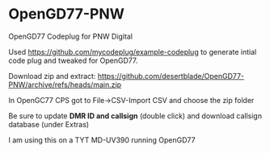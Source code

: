 # OpenGD77-PNW
OpenGD77 Codeplug for PNW Digital

Used https://github.com/mycodeplug/example-codeplug to generate intial code plug and tweaked for OpenGD77.

Download zip and extract: https://github.com/desertblade/OpenGD77-PNW/archive/refs/heads/main.zip

In OpenGC77 CPS got to File->CSV-Import CSV and choose the zip folder

Be sure to update **DMR ID and callsign** (double click) and download callsign database (under Extras) 

I am using this on a TYT MD-UV390 running OpenGD77
